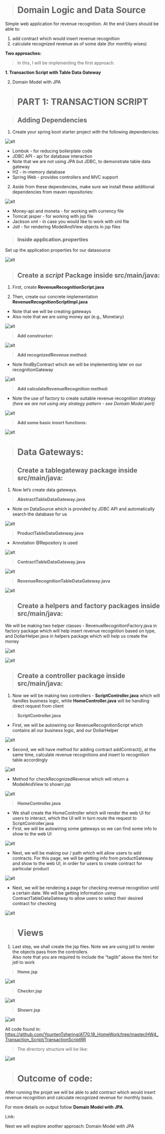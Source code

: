 ># Domain Logic and Data Source

Simple web application for revenue recognition. At the end Users should be able to:

1. add contract which would insert revenue recognition
2. calculate recognized revenue as of some date (for monthly wises)

**Two approaches:**

> In this, I will be implementing the first approach.

**1. Transaction Script with Table Data Gateway**

2. Domain Model with JPA

># PART 1: TRANSACTION SCRIPT

>## Adding Dependencies

1. Create your spring boot starter project with the following dependencies:

![alt](./image/1.PNG)

- Lombok - for reducing boilerplate code
- JDBC API - api for database interaction
- Note that we are not using JPA but JDBC, to demonstrate table data gateway
- H2 - in-memory database
- Spring Web - provides controllers and MVC support

2. Aside from these dependencies, make sure we install these additional dependencies from maven repositories:

![alt](./image/2.PNG)

- Money-api and moneta - for working with currency file
- Tomcat jasper - for working with jsp file
- Jackson xml - in case you would like to work with xml file
- Jstl - for rendering ModelAndView objects in jsp files

>### Inside application.properties

Set up the application properties for our datasource

![alt](./image/3.PNG)

>## Create a ***script*** Package inside src/main/java:

1. First, create **RevenueRecognitionScript.java**

2. Then, create our concrete implementation **RevenueRecognitionScriptImpl.java**

- Note that we will be creating gateways
- Also note that we are using money api (e.g., Monetary)
 
![alt](./image/4.PNG)

> **Add constructor:**
 
![alt](./image/5.PNG)

> **Add recognizedRevenue method:**

- Note findByContract which we will be implementing later on our recognitionGateway
 
![alt](./image/6.PNG)

> **Add calculateRevenueRecognition method:**

- Note the use of factory to create suitable revenue recognition strategy *(here we are not using any strategy pattern - see Domain Model part)*

![alt](./image/7.PNG)

> **Add some basic insert functions:**

![alt](./image/8.PNG)

># Data Gateways:

>## Create a **tablegateway** package inside src/main/java:

1. Now let’s create data gateways.  

> **AbstractTableDataGateway.java**

- Note on DataSource which is provided by JDBC API and automatically search the database for us

![alt](./image/9.PNG)

> **ProductTableDataGateway.java**

- Annotation @Repository is used

![alt](./image/10.png)

> **ContractTableDataGateway.java**

![alt](./image/11.png)

> **RevenueRecognitionTableDataGateway.java**

![alt](./image/12.png)

>## Create a helpers and factory packages inside src/main/java:
We will be making two helper classes - RevenueRecognitionFactory.java in factory package which will help insert revenue recognition based on type, and DollarHelper.java in helpers package which will help us create the money
 
![alt](./image/13.png)

![alt](./image/14.png)
 
>## Create a **controller** package inside src/main/java:

1. Now we will be making two controllers - **ScriptController.java** which will handles business logic, while **HomeController.java** will be handling direct request from client

> **ScriptController.java**

- First, we will be autowiring our RevenueRecognitionScript which contains all our business logic, and our DollarHelper
 
![alt](./image/15.PNG)

- Second, we will have method for adding contract addContract(), at the same time, calculate revenue recognitions and insert to recognition table accordingly
 
![alt](./image/16.PNG)

- Method for checkRecognizedRevenue which will return a ModelAndView to showrr.jsp
 
![alt](./image/17.PNG) 

> **HomeController.java**

- We shall create the HomeController which will render the web UI for users to interact, which the UI will in turn route the request to ScriptController.java
- First, we will be autowiring some gateways so we can find some info to show to the web UI

![alt](./image/18.PNG)

- Next, we will be making our / path which will allow users to add contracts.  For this page, we will be getting info from productGateway and show to the web UI, in order for users to create contract for particular product

![alt](./image/19.PNG)

- Next, we will be rendering a page for checking revenue recognition until a certain date.  We will be getting information using ContractTableDataGateway to allow users to select their desired contract for checking

![alt](./image/20.PNG) 

># Views

1. Last step, we shall create the jsp files.  Note we are using jstl to render the objects pass from the controllers.  
Also note that you are required to include the “taglib” above the html for jstl to work

> **Home.jsp**

![alt](./image/21.PNG)

> **Checkrr.jsp**

![alt](./image/22.PNG)

> **Showrr.jsp**
 
![alt](./image/23.PNG)

All code found in: https://github.com/YountenTshering/AT70.18_HomeWork/tree/master/HW4_Transaction_Script/TransactionScriptRR

> The directory structure will be like:

![alt](./image/24.PNG)

># Outcome of code:

After running the projet we will be able to add contract which would insert revenue recognition and calculate recognized revenue for monthly basis.

For more details on output follow **Domain Model with JPA**.

Link:


Next we will explore another approach: Domain Model with JPA
